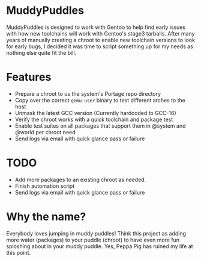 # MuddyPuddles
MuddyPuddles is designed to work with Gentoo to help find early issues with how new toolchains will work with Gentoo's stage3 tarballs.
After many years of manually creating a chroot to enable new toolchain versions to look for early bugs, I decided it was time to script something up for my needs as nothing else quite fit the bill.

# Features
 - Prepare a chroot to us the system's Portage repo directory
 - Copy over the correct `qemu-user` binary to test different arches to the host
 - Unmask the latest GCC version (Currently hardcoded to GCC-16)
 - Verify the chroot works with a quick toolchain and package test
 - Enable test suites on all packages that support them in @system and @world per chroot need
 - Send logs via email with quick glance pass or failure

# TODO 
 - Add more packages to an existing chroot as needed.
 - Finish automation script
 - Send logs via email with quick glance pass or failure

# Why the name?
Everybody loves jumping in muddy puddles! Think this project as adding more water (packages) to your puddle (chroot) to have even more fun sploshing about in your muddy puddle.
Yes, Peppa Pig has ruined my life at this point.
